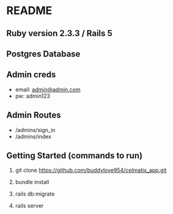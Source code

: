 # README

## Ruby version 2.3.3 / Rails 5

## Postgres Database

## Admin creds
 * email: admin@admin.com
 * pw: admin123

## Admin Routes
* /admins/sign_in
* /admins/index

## Getting Started (commands to run)

1. git clone https://github.com/buddylove954/celmatix_app.git

2. bundle install

3. rails db:migrate

4. rails server
